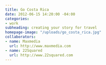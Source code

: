 ```yaml
---
title: Go Costa Rica
date: 2012-06-15 14:20:00 -04:00
categories:
- work
subheading: creating your story for travel
homepage-image: "/uploads/go_costa_rica.jpg"
collaborators:
- name: Maxmedia
  url: http://www.maxmedia.com
- name: 22Squared
  url: http://www.22squared.com
---
```


